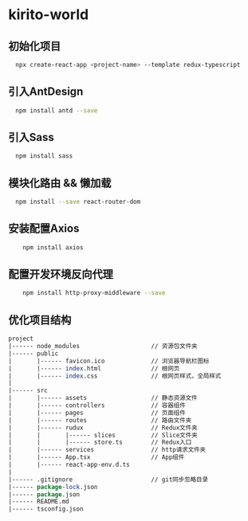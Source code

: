 # kirito-world #

## 初始化项目 ##
``` sh
  npx create-react-app <project-name> --template redux-typescript
```
## 引入AntDesign ##
``` sh
  npm install antd --save
```

## 引入Sass ##
``` sh
  npm install sass
```

## 模块化路由 && 懒加载 ##
``` sh
  npm install --save react-router-dom
```

## 安装配置Axios ##
``` sh
    npm install axios
```

## 配置开发环境反向代理 ##
``` sh
    npm install http-proxy-middleware --save
```

## 优化项目结构 ##
``` pl
project
|------ node_modules                    // 资源包文件夹
|------ public
|       |------ favicon.ico             // 浏览器导航栏图标
|       |------ index.html              // 根网页
|       |------ index.css               // 根网页样式，全局样式
|
|------ src
|       |------ assets                  // 静态资源文件
|       |------ controllers             // 容器组件
|       |------ pages                   // 页面组件
|       |------ routes                  // 路由文件夹
|       |------ rudux                   // Redux文件夹
|       |       |------ slices          // Slice文件夹
|       |       |------ store.ts        // Redux入口
|       |------ services                // http请求文件夹
|       |------ App.tsx                 // App组件
|       |------ react-app-env.d.ts      
|
|------ .gitignore                      // git同步忽略目录
|------ package-lock.json
|------ package.json
|------ README.md
|------ tsconfig.json
```